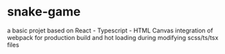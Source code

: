 # snake-game
a basic projet based on React - Typescript - HTML Canvas
integration of webpack for production build and hot loading during modifying scss/ts/tsx files
